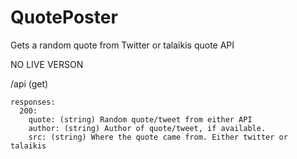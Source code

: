 # QuotePoster
Gets a random quote from Twitter or talaikis quote API

NO LIVE VERSON

/api (get)
    
    responses: 
      200:
        quote: (string) Random quote/tweet from either API
        author: (string) Author of quote/tweet, if available.
        src: (string) Where the quote came from. Either twitter or talaikis
